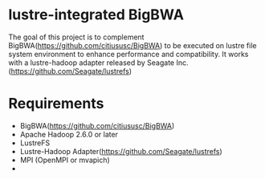 # lustre-integrated BigBWA
The goal of this project is to complement BigBWA(https://github.com/citiususc/BigBWA) to be executed on lustre file system environment to enhance performance and compatibility. It works with a lustre-hadoop adapter released by Seagate Inc.(https://github.com/Seagate/lustrefs)

# Requirements
- BigBWA(https://github.com/citiususc/BigBWA)
- Apache Hadoop 2.6.0 or later
- LustreFS
- Lustre-Hadoop Adapter(https://github.com/Seagate/lustrefs)
- MPI (OpenMPI or mvapich)
-

